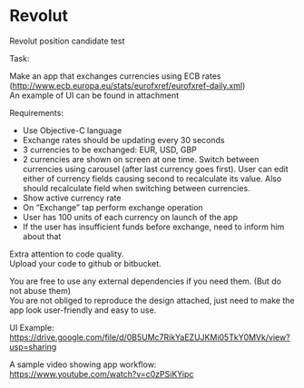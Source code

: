 # Revolut
Revolut position candidate test

Task:  

Make an app that exchanges currencies using ECB rates  
(http://www.ecb.europa.eu/stats/eurofxref/eurofxref-daily.xml)  
An example of UI can be found in attachment  

Requirements:  
* Use Objective-C language  
* Exchange rates should be updating every 30 seconds  
* 3 currencies to be exchanged: EUR, USD, GBP  
* 2 currencies are shown on screen at one time. Switch between currencies using carousel (after last currency goes first). User can edit either of currency fields causing second to recalculate its value. Also should recalculate field when switching between currencies.
* Show active currency rate  
* On “Exchange” tap perform exchange operation  
* User has 100 units of each currency on launch of the app  
* If the user has insufficient funds before exchange, need to inform him about that  

Extra attention to code quality.  
Upload your code to github or bitbucket.  

You are free to use any external dependencies if you need them. (But do not abuse them)  
You are not obliged to reproduce the design attached, just need to make the app look user-friendly and easy to use.  

UI Example: https://drive.google.com/file/d/0B5UMc7RikYaEZUJKMi05TkY0MVk/view?usp=sharing  

A sample video showing app workflow:  
https://www.youtube.com/watch?v=c0zPSiKYipc  
